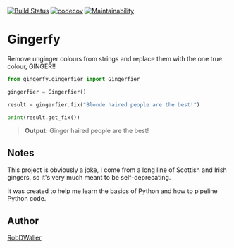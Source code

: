 [![Build Status](https://travis-ci.org/RobDWaller/gingerfy.svg?branch=master)](https://travis-ci.org/RobDWaller/gingerfy) [![codecov](https://codecov.io/gh/RobDWaller/gingerfy/branch/master/graph/badge.svg)](https://codecov.io/gh/RobDWaller/gingerfy) [![Maintainability](https://api.codeclimate.com/v1/badges/d43c3780ccf78820c5b7/maintainability)](https://codeclimate.com/github/RobDWaller/gingerfy/maintainability)
# Gingerfy

Remove unginger colours from strings and replace them with the one true colour, GINGER!!

```python
from gingerfy.gingerfier import Gingerfier

gingerfier = Gingerfier()

result = gingerfier.fix("Blonde haired people are the best!")

print(result.get_fix())
```

> **Output:** Ginger haired people are the best!

## Notes

This project is obviously a joke, I come from a long line of Scottish and Irish gingers, so it's very much meant to be self-deprecating.

It was created to help me learn the basics of Python and how to pipeline Python code.

## Author

[RobDWaller](https://twitter.com/RobDWaller)
